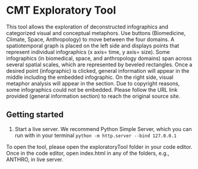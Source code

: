 # CMT Exploratory Tool
This tool allows the exploration of deconstructed infographics and categorized visual and conceptual metaphors. 
Use buttons (Biomedicine, Climate, Space, Anthropology) to move between the four domains.
A spatiotemporal graph is placed on the left side and displays points that represent individual infographics (x axis= time, y axis= size). Some infographics (in biomedical, space, and anthropology domains) span across several spatial scales, which are represented by beveled rectangles.
Once a desired point (infographic) is clicked, general information will appear in the middle including the embedded infographic. On the right side, visual metaphor analysis will appear in the section. Due to copyright reasons, some infographics could not be embedded. Please follow the URL link provided (general information section) to reach the original source site. 

## Getting started 
1. Start a live server. We recommend Python Simple Server, which you can run with in your terminal `python -m http.server --bind 127.0.0.1` 


To open the tool, please open the exploratoryTool folder in your code editor. Once in the code editor, open index.html in any of the folders, e.g., ANTHRO, in live server.

